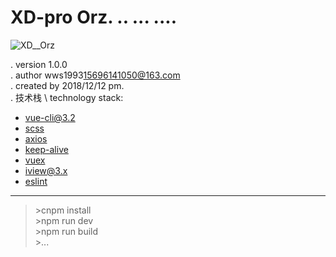 # XD-pro Orz. .. ... ....

![XD__Orz](http://pic1.win4000.com/wallpaper/1/57a2fb66d70a0.jpg)


. version 1.0.0\
. author wws1993[15696141050@163.com][7]\
. created by 2018/12/12 pm.\
. 技术栈 \ technology stack: 
 - [vue-cli@3.2][0]
 - [scss][1]
 - [axios][2]
 - [keep-alive][3]
 - [vuex][4]
 - [iview@3.x][5]
 - [eslint][6]

---
> \>cnpm install\
> \>npm run dev\
> \>npm run build\
> \>...


[0]: https://cli.vuejs.org/zh/
[1]: https://www.w3cplus.com/preprocessor/sass-other-function.html
[2]: https://www.kancloud.cn/yunye/axios/234845
[3]: https://www.cnblogs.com/sysuhanyf/p/7454530.html
[4]: https://vuex.vuejs.org/zh/guide/
[5]: https://www.iviewui.com/docs/guide/install
[6]: https://www.cnblogs.com/cczlovexw/p/8182317.html
[7]: mailTo:15696141050@163.com?subject=XD-pro，我有点话想跟你说

<!-- 维护记录 -->

<!-- 暂....无 -->